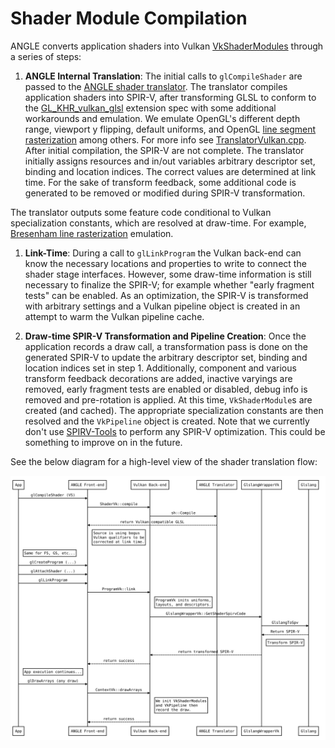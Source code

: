 # Shader Module Compilation

ANGLE converts application shaders into Vulkan [VkShaderModules][VkShaderModule] through a series
of steps:

1. **ANGLE Internal Translation**: The initial calls to `glCompileShader` are passed to the [ANGLE
shader translator][translator]. The translator compiles application shaders into SPIR-V, after
transforming GLSL to conform to the [GL_KHR_vulkan_glsl][GL_KHR_vulkan_glsl] extension spec with
some additional workarounds and emulation. We emulate OpenGL's different depth range, viewport y
flipping, default uniforms, and OpenGL
[line segment rasterization](OpenGLLineSegmentRasterization.md) among others. For more info see
[TranslatorVulkan.cpp][TranslatorVulkan.cpp]. After initial compilation, the SPIR-V are not
complete. The translator initially assigns resources and in/out variables arbitrary descriptor set,
binding and location indices. The correct values are determined at link time. For the sake of
transform feedback, some additional code is generated to be removed or modified during SPIR-V
transformation.

  The translator outputs some feature code conditional to Vulkan specialization constants, which are
resolved at draw-time. For example,
[Bresenham line rasterization](OpenGLLineSegmentRasterization.md) emulation.

1. **Link-Time**: During a call to `glLinkProgram` the Vulkan back-end can know the necessary
locations and properties to write to connect the shader stage interfaces. However, some draw-time
information is still necessary to finalize the SPIR-V; for example whether "early fragment tests"
can be enabled. As an optimization, the SPIR-V is transformed with arbitrary settings and a Vulkan
pipeline object is created in an attempt to warm the Vulkan pipeline cache.

1. **Draw-time SPIR-V Transformation and Pipeline Creation**: Once the application records a draw
call, a transformation pass is done on the generated SPIR-V to update the arbitrary descriptor set,
binding and location indices set in step 1. Additionally, component and various transform feedback
decorations are added, inactive varyings are removed, early fragment tests are enabled or disabled,
debug info is removed and pre-rotation is applied. At this time, `VkShaderModule`s are created (and
cached). The appropriate specialization constants are then resolved and the `VkPipeline` object is
created.  Note that we currently don't use [SPIRV-Tools][SPIRV-Tools] to perform any SPIR-V
optimization. This could be something to improve on in the future.

See the below diagram for a high-level view of the shader translation flow:

<!-- Generated from https://bramp.github.io/js-sequence-diagrams/
     Note: remove whitespace in - -> arrows.
participant App
participant "ANGLE Front-end"
participant "Vulkan Back-end"
participant "ANGLE Translator"
participant "Link-Time SPIR-V Transformer"

App->"ANGLE Front-end": glCompileShader (VS)
"ANGLE Front-end"->"Vulkan Back-end": ShaderVk::compile
"Vulkan Back-end"->"ANGLE Translator": sh::Compile
"ANGLE Translator"- ->"ANGLE Front-end": return SPIR-V

Note right of "ANGLE Front-end": SPIR-V is using bogus\ndocurations to be\ncorrected at link time.

Note right of App: Same for FS, GS, etc...

App->"ANGLE Front-end": glCreateProgram (...)
App->"ANGLE Front-end": glAttachShader (...)
App->"ANGLE Front-end": glLinkProgram
"ANGLE Front-end"->"Vulkan Back-end": ProgramVk::link

Note right of "Vulkan Back-end": ProgramVk inits uniforms,\nlayouts, and descriptors.

"Vulkan Back-end"->"Link-Time SPIR-V Transformer": GlslangWrapperVk::GetShaderCode
"Link-Time SPIR-V Transformer"- ->"Vulkan Back-end": retrieve SPIR-V and determine decorations
"Vulkan Back-end"- ->"ANGLE Front-end": return success

Note right of App: App execution continues...

App->"ANGLE Front-end": glDrawArrays (any draw)
"ANGLE Front-end"->"Vulkan Back-end": ContextVk::drawArrays

"Vulkan Back-end"->"Link-Time SPIR-V Transformer": GlslangWrapperVk::TransformSpirV
"Link-Time SPIR-V Transformer"- ->"Vulkan Back-end": return transformed SPIR-V

Note right of "Vulkan Back-end": We init VkShaderModules\nand VkPipeline then\nrecord the draw.

"Vulkan Back-end"- ->"ANGLE Front-end": return success
-->

![Vulkan Shader Translation Flow](https://raw.githubusercontent.com/google/angle/main/src/libANGLE/renderer/vulkan/doc/img/VulkanShaderTranslation.svg?sanitize=true)

[GL_KHR_vulkan_glsl]: https://github.com/KhronosGroup/GLSL/blob/main/extensions/khr/GL_KHR_vulkan_glsl.txt
[GlslangWrapperVk.cpp]: https://chromium.googlesource.com/angle/angle/+/refs/heads/main/src/libANGLE/renderer/vulkan/GlslangWrapperVk.cpp
[SPIRV-Tools]: https://github.com/KhronosGroup/SPIRV-Tools
[translator]: https://chromium.googlesource.com/angle/angle/+/refs/heads/main/src/compiler/translator/
[TranslatorVulkan.cpp]: https://chromium.googlesource.com/angle/angle/+/refs/heads/main/src/compiler/translator/TranslatorVulkan.cpp
[VkShaderModule]: https://www.khronos.org/registry/vulkan/specs/1.1-extensions/man/html/VkShaderModule.html
